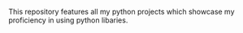 This repository features all my python projects which showcase my proficiency in using python libaries.
